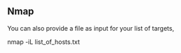 ## Nmap
You can also provide a file as input for your list of targets,
  
   nmap -iL list_of_hosts.txt

